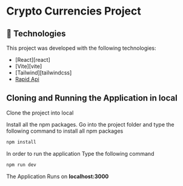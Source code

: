 # Crypto Currencies Project

## 🚀 Technologies

This project was developed with the following technologies:

- [React][react]
- [Vite][vite]
- [Tailwind][tailwindcss]
- [Rapid Api](https://rapidapi.com/)

## Cloning and Running the Application in local

Clone the project into local

Install all the npm packages. Go into the project folder and type the following command to install all npm packages

```bash
npm install
```

In order to run the application Type the following command

```bash
npm run dev
```

The Application Runs on **localhost:3000**
